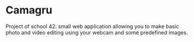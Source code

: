 # Camagru
Project of school 42:  small web application allowing you to make basic photo and video editing using your webcam and some predefined images.
